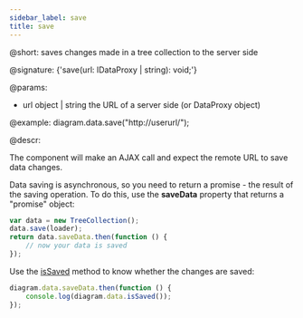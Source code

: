 ```yaml
---
sidebar_label: save
title: save
---          
```


@short: saves changes made in a tree collection to the server side

@signature: {'save(url: IDataProxy | string): void;'}

@params:

- url			object | string		the URL of a server side (or DataProxy object)

@example:
diagram.data.save("http://userurl/");



@descr:

The component will make an AJAX call and expect the remote URL to save data changes.

Data saving is asynchronous, so you need to return a promise - the result of the saving operation. To do this, use the **saveData** property that returns a "promise" object:

~~~js
var data = new TreeCollection();
data.save(loader);
return data.saveData.then(function () {
    // now your data is saved
});
~~~

Use the [isSaved](tree_collection/api/issaved.md) method to know whether the changes are saved:

~~~js
diagram.data.saveData.then(function () {
	console.log(diagram.data.isSaved());
});
~~~

